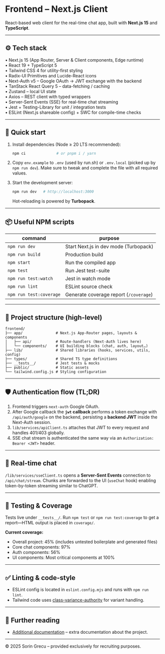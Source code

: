 # Frontend – Next.js Client

React-based web client for the real-time chat app, built with **Next.js 15** and **TypeScript**.

---

## ⚙️ Tech stack

• Next.js 15 (App Router, Server & Client components, Edge runtime)  
• React 19 + TypeScript 5  
• Tailwind CSS 4 for utility-first styling  
• Radix-UI Primitives and Lucide-React icons  
• Next-Auth v5 – Google OAuth → JWT exchange with the backend  
• TanStack React Query 5 – data-fetching / caching  
• Zustand – local UI state  
• Axios – REST client with typed wrappers  
• Server-Sent Events (SSE) for real-time chat streaming  
• Jest + Testing-Library for unit / integration tests  
• ESLint (Next.js shareable config) + SWC for compile-time checks

---

## 🚀 Quick start

1. Install dependencies (Node ≥ 20 LTS recommended):

   ```bash
   npm ci              # or pnpm i / yarn
   ```

2. Copy `env.example` to `.env` (used by run.sh) or `.env.local` (picked up by `npm run dev`). Make sure to tweak and complete the file with all required values.

3. Start the development server:

   ```bash
   npm run dev   # http://localhost:3000
   ```

   Hot-reloading is powered by **Turbopack**.

---

## 📦 Useful NPM scripts

| command              | purpose                                   |
| -------------------- | ----------------------------------------- |
| `npm run dev`        | Start Next.js in dev mode (Turbopack)     |
| `npm run build`      | Production build                          |
| `npm start`          | Run the compiled app                      |
| `npm test`           | Run Jest test-suite                       |
| `npm run test:watch` | Jest in watch mode                        |
| `npm run lint`       | ESLint source check                       |
| `npm run test:coverage` | Generate coverage report (`/coverage`) |

---

## 📂 Project structure (high-level)

```
frontend/
├── app/               # Next.js App-Router pages, layouts & components
│   ├── api/           # Route-handlers (Next-Auth lives here)
│   └── components/    # UI building blocks (chat, auth, layout…)
├── lib/               # Shared libraries (hooks, services, utils, config)
├── types/             # Shared TS type definitions
├── __tests__/         # Jest tests & mocks
├── public/            # Static assets
└── tailwind.config.js # Styling configuration
```

---

## 🛡️ Authentication flow (TL;DR)

1. Frontend triggers `next-auth` Google OAuth.
2. After Google callback the **`jwt` callback** performs a token exchange with `/api/auth/google` on the backend, persisting a **backend JWT** inside the Next-Auth session.
3. `lib/services/apiClient.ts` attaches that JWT to every request and handles 401/403 globally.
4. SSE chat stream is authenticated the same way via an `Authorization: Bearer <JWT>` header.

---

## 💬 Real-time chat

`/lib/services/sseClient.ts` opens a **Server-Sent Events** connection to `/api/chat/stream`. Chunks are forwarded to the UI (`useChat` hook) enabling token-by-token streaming similar to ChatGPT.

---

## 🧪 Testing & Coverage

Tests live under `__tests__/`. Run `npm test` or `npm run test:coverage` to get a report—HTML output is placed in `coverage/`.

**Current coverage:**
- Overall project: 45% (includes untested boilerplate and generated files)
- Core chat components: 97%
- Auth components: 56%
- UI components: Most critical components at 100%

---

## ✅ Linting & code-style

* ESLint config is located in `eslint.config.mjs` and runs with `npm run lint`.
* Tailwind code uses [class-variance-authority](https://github.com/joe-bell/cva) for variant handling.

---

## 📄 Further reading

* [Additional documentation](https://docs.google.com/document/d/1BovFcnWqz19ikOPZGnHJbFscn5CoD2mSLtO6hYkSH20/edit?usp=sharing) – extra documentation about the project.

---

© 2025 Sorin Grecu – provided exclusively for recruiting purposes. 